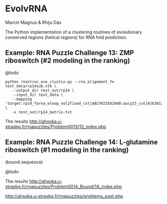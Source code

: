 EvolvRNA
============================================================================================================
Marcin Magnus & Rhiju Das

The Python implementation of a clustering routines of evolutionary conserved regions (helical regions) for RNA fold prediction. 

Example: RNA Puzzle Challenge 13: ZMP riboswitch (#2 modeling in the ranking)
-------------------------------------------------------------------------------

@todo

    python rnastruc_evo_clustix.py --rna_alignment_fn test_data/rp14sub.stk \
       --output_dir test_out/rp14 \
       --input_dir test_data \
       --mapping 'target:rp14_farna_eloop_nol2fixed_cst|AACY023581040:aacy23_cst|AJ630128:aj63_cst' \
       -x test_out/rp14_matrix.txt

The results <http://ahsoka.u-strasbg.fr/rnapuzzles/Problem0013/13_index.php>

Example: RNA Puzzle Challenge 14: L-glutamine riboswitch (#1 modeling in the ranking)
-------------------------------------------------------------------------------
(bound sequence)

@todo

The results <http://ahsoka.u-strasbg.fr/rnapuzzles/Problem0014_Bound/14_index.php>

<http://ahsoka.u-strasbg.fr/rnapuzzles/problems_past.php>

